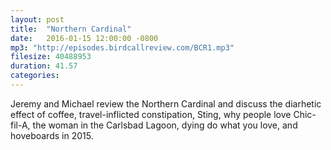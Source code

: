 ```yaml
---
layout: post
title:  "Northern Cardinal"
date:   2016-01-15 12:00:00 -0800
mp3: "http://episodes.birdcallreview.com/BCR1.mp3"
filesize: 40488953
duration: 41.57
categories: 
---
```


Jeremy and Michael review the Northern Cardinal and discuss the diarhetic effect of coffee, travel-inflicted constipation, Sting, why people love Chic-fil-A, the woman in the Carlsbad Lagoon, dying do what you love, and hoveboards in 2015.

